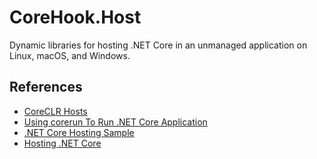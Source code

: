 # CoreHook.Host

Dynamic libraries for hosting .NET Core in an unmanaged application on Linux, macOS, and Windows.

## References

* [CoreCLR Hosts](https://github.com/dotnet/coreclr/tree/master/src/coreclr/hosts)
* [Using corerun To Run .NET Core Application](https://github.com/dotnet/coreclr/blob/master/Documentation/workflow/UsingCoreRun.md)
* [.NET Core Hosting Sample](https://github.com/dotnet/samples/tree/master/core/hosting)
* [Hosting .NET Core](https://docs.microsoft.com/en-us/dotnet/core/tutorials/netcore-hosting)